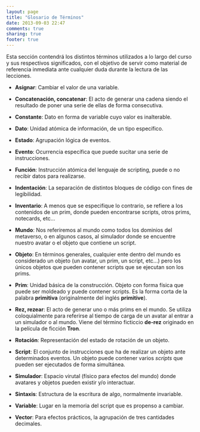 ```yaml
---
layout: page
title: "Glosario de Términos"
date: 2013-09-03 22:47
comments: true
sharing: true
footer: true
---
```


Esta sección contendrá los distintos términos utilizados a lo largo del curso y sus respectivos significados, con el objetivo de servir como material de referencia inmediata ante cualquier duda durante la lectura de las lecciones.


* **Asignar**: Cambiar el valor de una variable.

* **Concatenación, concatenar**: El acto de generar una cadena siendo el resultado de poner una serie de ellas de forma consecutiva.

* **Constante**: Dato en forma de variable cuyo valor es inalterable.

* **Dato**: Unidad atómica de información, de un tipo específico.

* **Estado**: Agrupación lógica de eventos.

* **Evento**: Ocurrencia específica que puede sucitar una serie de instrucciones.

* **Función**: Instrucción atómica del lenguaje de scripting, puede o no recibir datos para realizarse.

* **Indentación**: La separación de distintos bloques de código con fines de legibilidad.

* **Inventario**: A menos que se especifique lo contrario, se refiere a los contenidos de un prim, donde pueden encontrarse scripts, otros prims, notecards, etc...

* **Mundo**: Nos referiremos al mundo como todos los dominios del metaverso, o en algunos casos, al simulador donde se encuentre nuestro avatar o el objeto que contiene un script.

* **Objeto**: En términos generales, cualquier ente dentro del mundo es considerado un objeto (un avatar, un prim, un script, etc...) pero los únicos objetos que pueden contener scripts que se ejecutan son los prims.

* **Prim**: Unidad básica de la construcción. Objeto con forma física que puede ser moldeado y puede contener scripts. Es la forma corta de la palabra **primitiva** (originalmente del inglés **primitive**).

* **Rez, rezear**: El acto de generar uno o más prims en el mundo. Se utiliza coloquialmente para referirse al tiempo de carga de un avatar al entrar a un simulador o al mundo. Viene del término ficticcio **de-rez** originado en la película de ficción **Tron**.

* **Rotación**: Representación del estado de rotación de un objeto.

* **Script**: El conjunto de instrucciones que ha de realizar un objeto ante determinados eventos. Un objeto puede contener varios *scripts* que pueden ser ejecutados de forma simultánea.

* **Simulador**: Espacio virutal (físico para efectos del mundo) donde avatares y objetos pueden existir y/o interactuar.

* **Sintaxis**: Estructura de la escritura de algo, normalmente invariable.

* **Variable**: Lugar en la memoria del script que es propenso a cambiar.

* **Vector**: Para efectos prácticos, la agrupación de tres cantidades decimales.
